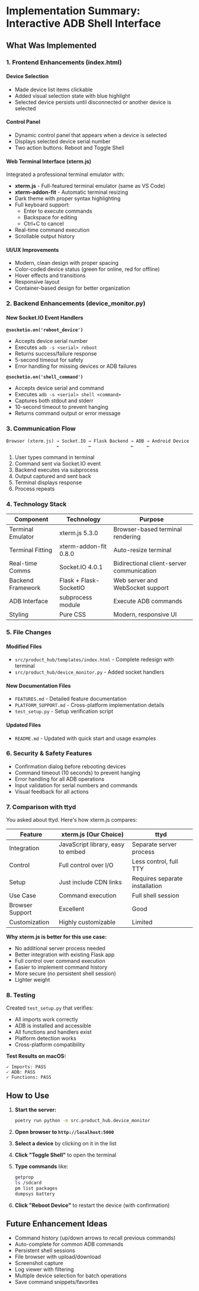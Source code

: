 # Implementation Summary: Interactive ADB Shell Interface

## What Was Implemented

### 1. Frontend Enhancements (index.html)

#### Device Selection
- Made device list items clickable
- Added visual selection state with blue highlight
- Selected device persists until disconnected or another device is selected

#### Control Panel
- Dynamic control panel that appears when a device is selected
- Displays selected device serial number
- Two action buttons: Reboot and Toggle Shell

#### Web Terminal Interface (xterm.js)
Integrated a professional terminal emulator with:
- **xterm.js** - Full-featured terminal emulator (same as VS Code)
- **xterm-addon-fit** - Automatic terminal resizing
- Dark theme with proper syntax highlighting
- Full keyboard support:
  - Enter to execute commands
  - Backspace for editing
  - Ctrl+C to cancel
- Real-time command execution
- Scrollable output history

#### UI/UX Improvements
- Modern, clean design with proper spacing
- Color-coded device status (green for online, red for offline)
- Hover effects and transitions
- Responsive layout
- Container-based design for better organization

### 2. Backend Enhancements (device_monitor.py)

#### New Socket.IO Event Handlers

**`@socketio.on('reboot_device')`**
- Accepts device serial number
- Executes `adb -s <serial> reboot`
- Returns success/failure response
- 5-second timeout for safety
- Error handling for missing devices or ADB failures

**`@socketio.on('shell_command')`**
- Accepts device serial and command
- Executes `adb -s <serial> shell <command>`
- Captures both stdout and stderr
- 10-second timeout to prevent hanging
- Returns command output or error message

### 3. Communication Flow

```
Browser (xterm.js) → Socket.IO → Flask Backend → ADB → Android Device
                   ←           ←               ←     ←
```

1. User types command in terminal
2. Command sent via Socket.IO event
3. Backend executes via subprocess
4. Output captured and sent back
5. Terminal displays response
6. Process repeats

### 4. Technology Stack

| Component | Technology | Purpose |
|-----------|-----------|---------|
| Terminal Emulator | xterm.js 5.3.0 | Browser-based terminal rendering |
| Terminal Fitting | xterm-addon-fit 0.8.0 | Auto-resize terminal |
| Real-time Comms | Socket.IO 4.0.1 | Bidirectional client-server communication |
| Backend Framework | Flask + Flask-SocketIO | Web server and WebSocket support |
| ADB Interface | subprocess module | Execute ADB commands |
| Styling | Pure CSS | Modern, responsive UI |

### 5. File Changes

#### Modified Files
- `src/product_hub/templates/index.html` - Complete redesign with terminal
- `src/product_hub/device_monitor.py` - Added socket handlers

#### New Documentation Files
- `FEATURES.md` - Detailed feature documentation
- `PLATFORM_SUPPORT.md` - Cross-platform implementation details
- `test_setup.py` - Setup verification script

#### Updated Files
- `README.md` - Updated with quick start and usage examples

### 6. Security & Safety Features

- Confirmation dialog before rebooting devices
- Command timeout (10 seconds) to prevent hanging
- Error handling for all ADB operations
- Input validation for serial numbers and commands
- Visual feedback for all actions

### 7. Comparison with ttyd

You asked about ttyd. Here's how xterm.js compares:

| Feature | xterm.js (Our Choice) | ttyd |
|---------|----------------------|------|
| Integration | JavaScript library, easy to embed | Separate server process |
| Control | Full control over I/O | Less control, full TTY |
| Setup | Just include CDN links | Requires separate installation |
| Use Case | Command execution | Full shell session |
| Browser Support | Excellent | Good |
| Customization | Highly customizable | Limited |

**Why xterm.js is better for this use case:**
- No additional server process needed
- Better integration with existing Flask app
- Full control over command execution
- Easier to implement command history
- More secure (no persistent shell session)
- Lighter weight

### 8. Testing

Created `test_setup.py` that verifies:
- All imports work correctly
- ADB is installed and accessible
- All functions and handlers exist
- Platform detection works
- Cross-platform compatibility

**Test Results on macOS:**
```
✓ Imports: PASS
✓ ADB: PASS  
✓ Functions: PASS
```

## How to Use

1. **Start the server:**
   ```bash
   poetry run python -m src.product_hub.device_monitor
   ```

2. **Open browser to `http://localhost:5000`**

3. **Select a device** by clicking on it in the list

4. **Click "Toggle Shell"** to open the terminal

5. **Type commands** like:
   ```bash
   getprop
   ls /sdcard
   pm list packages
   dumpsys battery
   ```

6. **Click "Reboot Device"** to restart the device (with confirmation)

## Future Enhancement Ideas

- Command history (up/down arrows to recall previous commands)
- Auto-complete for common ADB commands
- Persistent shell sessions
- File browser with upload/download
- Screenshot capture
- Log viewer with filtering
- Multiple device selection for batch operations
- Save command snippets/favorites
